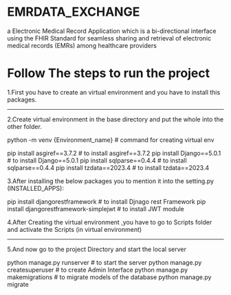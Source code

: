 # EMRDATA_EXCHANGE
a Electronic Medical Record  Application which is a bi-directional interface using the FHIR Standard for seamless sharing and retrieval of electronic medical records (EMRs) among healthcare providers

# Follow The steps to run the project 
1.First you have to create an virtual environment and you have to install this packages.<hr>
2.Create virtual environment in the base directory and put the whole into the other folder.

python -m venv {Environment_name}             # command for creating virtual env

pip install asgiref==3.7.2                    # to install asgiref==3.7.2
pip install Django==5.0.1                     # to install Django==5.0.1
pip install sqlparse==0.4.4                   # to install sqlparse==0.4.4
pip install tzdata==2023.4                    # to install tzdata==2023.4


3.After installing the below packages you to mention it into the setting.py (INSTALLED_APPS):

pip install djangorestframework               # to install  Djnago rest Framework
pip install djangorestframework-simplejwt     # to  install JWT module


4.After Creating the virtual environment ,you have to go to Scripts folder and activate the Scripts (in virtual environment)<hr>
5.And now go to the project Directory and start the local server

python manage.py runserver                     # to start the server
python manage.py createsuperuser               # to create Admin Interface
python manage.py makemigrations                # to migrate models of the database
python manage.py migrate






















